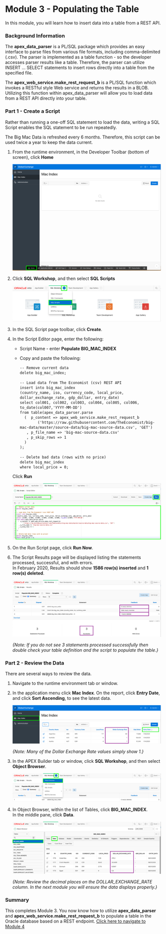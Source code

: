 # Module 3 - Populating the Table

In this module, you will learn how to insert data into a table from a REST API. 

### Background Information

The **apex\_data_parser** is a PL/SQL package which provides an easy interface to parse files from various file formats, including comma-delimited (.csv). The parser is implemented as a table function - so the developer accesses parser results like a table. Therefore, the parser can utilize INSERT ... SELECT statements to insert rows directly into a table from the specified file.

The **apex\_web\_service.make\_rest\_request\_b** is a PL/SQL function which invokes a RESTful style Web service and returns the results in a BLOB. Utilizing this function within apex_data_parser will allow you to load data from a REST API directly into your table.

### **Part 1** - Create a Script
Rather than running a one-off SQL statement to load the data, writing a SQL Script enables the SQL statement to be run repeatedly.

The Big Mac Data is refreshed every 6 months. Therefore, this script can be used twice a year to keep the data current.

1. From the runtime environment, in the Developer Toolbar (bottom of screen), click **Home**

    ![](images/3/go-home.png)

2. Click **SQL Workshop**, and then select **SQL Scripts**

    ![](images/3/go-sql-scripts.png)

3. In the SQL Script page toolbar, click **Create**.

4. In the Script Editor page, enter the following:
    - Script Name - enter **Populate BIG\_MAC\_INDEX**
    -  Copy and paste the following:
      
        ```
        -- Remove current data
        delete big_mac_index;
        
        -- Load data from The Economist (csv) REST API
        insert into big_mac_index 
        (country_name, iso, currency_code, local_price, dollar_exchange_rate, gdp_dollar, entry_date)  
        select col001, col002, col003, col004, col005, col006, to_date(col007,'YYYY-MM-DD')  
        from table(apex_data_parser.parse  
          (  p_content => apex_web_service.make_rest_request_b
                ('https://raw.githubusercontent.com/TheEconomist/big-mac-data/master/source-data/big-mac-source-data.csv', 'GET')  
           , p_file_name => 'big-mac-source-data.csv'  
           , p_skip_rows => 1  
          )  
        );
        
        -- Delete bad data (rows with no price)
        delete big_mac_index  
        where local_price = 0;
        ```
    Click **Run**

    ![](images/3/set-script.png)

5. On the Run Script page, click **Run Now**.

6. The Script Results page will be displayed listing the statements processed, successful, and with errors.     
    In February 2020, Results should show **1586 row(s) inserted** and **1 row(s) deleted**.

    ![](images/3/script-results.png)

    *{Note: If you do not see 3 statements processed successfully then double check your table definition and the script to populate the table.}*

### **Part 2** - Review the Data
There are several ways to review the data. 

1. Navigate to the runtime environment tab or window.

2. In the application menu click **Mac Index**.
    On the report, click **Entry Date**, and click **Sort Ascending**, to see the latest data.
    
    ![](images/3/runtime.png)
    
    *{Note: Many of the Dollar Exchange Rate values simply show 1.}*

3. In the APEX Builder tab or window, click **SQL Workshop**, and then select **Object Browser**.
    
    ![](images/3/go-object-browser.png)
    
4. In Object Browser, within the list of Tables, click **BIG\_MAC_INDEX**.  
    In the middle pane, click **Data**.
    
    ![](images/3/review-data.png)
    
    *{Note: Review the decimal places on the _DOLLAR\_EXCHANGE\_RATE_ column. In the next module you will ensure the data displays properly.}*
    
### Summary
This completes Module 3. You now know how to utilize **apex\_data\_parser** and **apex\_web\_service.make\_rest\_request\_b** to populate a table in the Oracle database based on a REST endpoint. [Click here to navigate to Module 4](4-improving-report.md)

